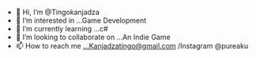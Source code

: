 - 👋 Hi, I’m @Tingokanjadza
- 👀 I’m interested in ...Game Development 
- 🌱 I’m currently learning ...c# 
- 💞️ I’m looking to collaborate on ...An Indie Game
- 📫 How to reach me ...Kanjadzatingo@gmail.com /Instagram @pureaku

<!---
Tingokanjadza/Tingokanjadza is a ✨ special ✨ repository because its `README.md` (this file) appears on your GitHub profile.
You can click the Preview link to take a look at your changes.
--->
